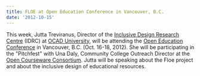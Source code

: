```yaml
---
title: FLOE at Open Education Conference in Vancouver, B.C.
date: '2012-10-15'
---
```

This week, Jutta Treviranus, Director of the [Inclusive Design Research Centre](http://idrc.ocadu.ca)
(IDRC) at [OCAD University](http://ocadu.ca), will be attending the
[Open Education Conference](http://openedconference.org/2012/) in Vancouver, B.C. (Oct. 16-18, 2012).
She will be participating in the "Pitchfest" with Una Daly, Community
College Outreach Director at the [Open Courseware Consortium](http://www.ocwconsortium.org/). Jutta will
be speaking about the Floe project and about the inclusive design of educational resources.
